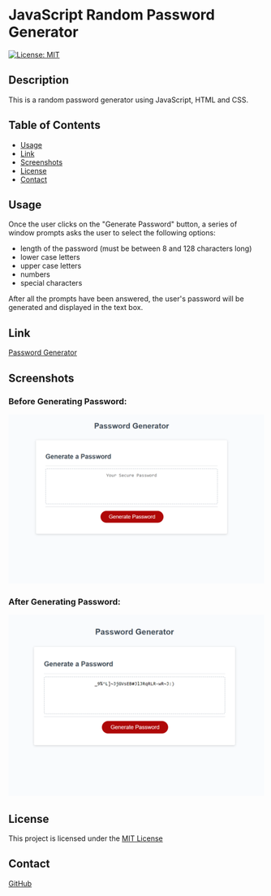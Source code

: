   # JavaScript Random Password Generator
  [![License: MIT](https://img.shields.io/badge/License-MIT-blue.svg)](https://opensource.org/licenses/MIT)
  ## Description
  
This is a random password generator using JavaScript, HTML and CSS.

  ## Table of Contents
  - [Usage](#usage)
  - [Link](#link)
  - [Screenshots](#screenshots)
  - [License](#license)
  - [Contact](#contact)
  
  ## Usage
  Once the user clicks on the "Generate Password" button, a series of window prompts asks the user to select the following options:
  - length of the password (must be between 8 and 128 characters long)
  - lower case letters
  - upper case letters
  - numbers
  - special characters

  After all the prompts have been answered, the user's password will be generated and displayed in the text box.

  ## Link
  [Password Generator](https://jroller33.github.io/Password-Generator/)

  ## Screenshots
  ### Before Generating Password:
  ![Password Generator](./assets/screenshot1.png)

  ### After Generating Password:
  ![Password Generator](./assets/screenshot2.png)


  ## License
  This project is licensed under the [MIT License](https://www.mit.edu/~amini/LICENSE.md)

  ## Contact
  [GitHub](https://github.com/jroller33)